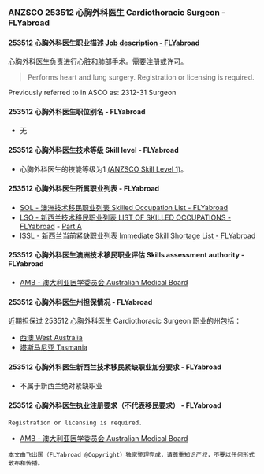 ### ANZSCO 253512 心胸外科医生 Cardiothoracic Surgeon - FLYabroad ###

####  [253512 心胸外科医生职业描述 Job description - FLYabroad](http://www.flyabroadvisa.com/anzsco/2535.html#253512)

心胸外科医生负责进行心脏和肺部手术。需要注册或许可。

> Performs heart and lung surgery. Registration or licensing is required.

Previously referred to in ASCO as: 
2312-31 Surgeon

#### 253512 心胸外科医生职位别名 - FLYabroad
 
- 无

#### 253512 心胸外科医生技术等级 Skill level - FLYabroad

- 心胸外科医生的技能等级为1 [(ANZSCO Skill Level 1)](http://www.flyabroadvisa.com/anzsco/)。

#### 253512 心胸外科医生所属职业列表 - FLYabroad

- [SOL - 澳洲技术移民职业列表 Skilled Occupation List - FLYabroad](http://www.flyabroadvisa.com/sol/)
- [LSO - 新西兰技术移民职业列表 LIST OF SKILLED OCCUPATIONS - FLYabroad](http://nz.flyabroadvisa.com/lso/) - [Part A](parta)
- [ISSL - 新西兰当前紧缺职业列表 Immediate Skill Shortage List - FLYabroad](http://nz.flyabroadvisa.com/work-residence/issl.html)

#### 253512 心胸外科医生澳洲技术移民职业评估 Skills assessment authority - FLYabroad

- [AMB - 澳大利亚医学委员会 Australian Medical Board](http://www.medicalboard.gov.au/)

#### 253512 心胸外科医生州担保情况 - FLYabroad

近期担保过 253512 心胸外科医生 Cardiothoracic Surgeon 职业的州包括：

- [西澳 West Australia](http://www.flyabroadvisa.com/zdb/wa.html)
- [塔斯马尼亚 Tasmania](http://www.flyabroadvisa.com/zdb/tas.html)

#### 253512 心胸外科医生新西兰技术移民紧缺职业加分要求 - FLYabroad

- 不属于新西兰绝对紧缺职业

#### 253512 心胸外科医生执业注册要求（不代表移民要求） - FLYabroad

    Registration or licensing is required.

- [AMB - 澳大利亚医学委员会 Australian Medical Board](http://www.medicalboard.gov.au/)

`本文由飞出国（FLYabroad @Copyright）独家整理完成，请尊重知识产权，不要以任何形式散布和传播。`